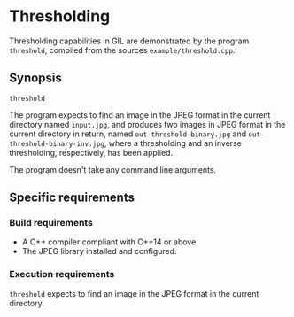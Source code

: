 # Thresholding

Thresholding capabilities in GIL are demonstrated by the program `threshold`, compiled from the sources `example/threshold.cpp`.

## Synopsis

`threshold`

The program expects to find an image in the JPEG format in the current directory named `input.jpg`, and produces two images in JPEG format in the current directory in return, named `out-threshold-binary.jpg` and `out-threshold-binary-inv.jpg`, where a thresholding and an inverse thresholding, respectively, has been applied.

The program doesn't take any command line arguments.

## Specific requirements

### Build requirements

- A C++ compiler compliant with C++14 or above
- The JPEG library installed and configured.

### Execution requirements

`threshold` expects to find an image in the JPEG format in the current directory.
